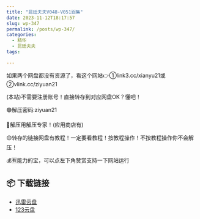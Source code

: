 ```yaml
---
title: "昆廷夫夫V048-V051🈴集"
date: 2023-11-12T18:17:57
slug: wp-347
permalink: /posts/wp-347/
categories:
  - 精华
  - 昆廷夫夫
tags:

---
```


如果两个网盘都没有资源了，看这个网站👉①link3.cc/xianyu21或②vlink.cc/ziyuan21

(本站)不需要注册账号！直接转存到对应网盘OK？懂吧！

🟢解压密码:ziyuan21

🔵解压用解压专家！(应用商店有)

🟡转存的链接网盘有教程！一定要看教程！按教程操作！不按教程操作你不会解压！

💰🈶能力的宝，可以点左下角赞赏支持一下网站运行

## 📦 下载链接
- [迅雷云盘](https://blziyuan21.com/pay-download/347?key=dea9b819c1&down_id=0)
- [123云盘](https://blziyuan21.com/pay-download/347?key=dea9b819c1&down_id=1)


